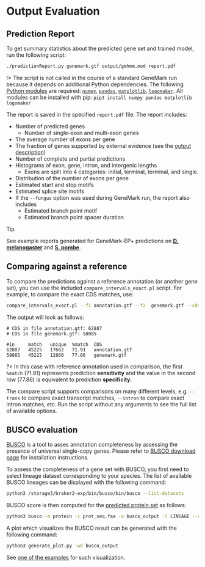 # Output Evaluation

## Prediction Report

To get summary statistics about the predicted gene set and trained model, run the following script:

```bash
./predictionReport.py genemark.gtf output/gmhmm.mod report.pdf
```

!> The script is not called in the course of a standard GeneMark run because it depends on additional Python dependencies. The following [Python modules](https://docs.python.org/3/installing/index.html) are required: [`numpy`](https://numpy.org/), [`pandas`](https://pandas.pydata.org/), [`matplotlib`](https://matplotlib.org/), [`logomaker`](https://logomaker.readthedocs.io/en/latest/). All modules can be installed with pip: `pip3 install numpy pandas matplotlib logomaker`

The report is saved in the specified `report.pdf` file. The report includes:

* Number of predicted genes
    * Number of single-exon and multi-exon genes
* The average number of exons per gene
* The fraction of genes supported by external evidence (see the [output description](output/description.md))
* Number of complete and partial predictions
* Histograms of exon, gene, intron, and intergenic lengths
    * Exons are split into 4 categories: initial, terminal, terminal, and single.
* Distribution of the number of exons per gene
* Estimated start and stop motifs
* Estimated splice site motifs
* If the `--fungus` option was used during GeneMark run, the report also includes
    * Estimated branch point motif
    * Estimated branch point spacer duration

> [!TIP]
> See example reports generated for GeneMark-EP+ predictions on [**D. melanogaster**](output/reports/dmel.pdf ':ignore') and [**S. pombe**](output/reports/spombe.pdf ':ignore').

## Comparing against a reference

To compare the predictions against a reference annotation (or another gene set), you can use the included  `compare_intervals_exact.pl` script. For example, to compare the exact CDS matches, use:

```bash
compare_intervals_exact.pl --f1 annotation.gtf --f2  genemark.gtf --cds --verbose
```

The output will look as follows:

```
# CDS in file annotation.gtf: 62887
# CDS in file genemark.gtf: 58085

#in     match   unique  %match  CDS
62887   45225   17662   71.91   annotation.gtf
58085   45225   12860   77.86   genemark.gtf
```

?> In this case with reference annotation used in comparison, the first `%match` (71.91) represents prediction **sensitivity** and the value in the second row (77.86) is equivalent to prediction **specificity**.

The compare script supports comparisons on many different levels, e.g. `--trans` to compare exact transcript matches, `--intron` to compare exact intron matches, etc. Run the script without any arguments to see the full list of available options.


## BUSCO evaluation

[BUSCO](https://busco.ezlab.org/) is a tool to asses annotation completeness by assessing the presence of universal single-copy genes. Please refer to [BUSCO download page](https://busco.ezlab.org/busco_userguide.html) for installation instructions.

To assess the completeness of a gene set with BUSCO, you first need to select lineage dataset corresponding to your species. The list of available BUSCO lineages can be displayed with the following command:

```bash
python3 /storage3/braker2-exp/bin/busco/bin/busco --list-datasets
```

BUSCO score is then computed for the [predicted protein set](output/description?id=predicted-protein-and-gene-sequences) as follows:

```bash
python3 busco -m protein -i prot_seq.faa -o busco_output -l LINEAGE --cpu 8
```

A plot which visualizes the BUSCO result can be generated with the following command:

```bash
python3 generate_plot.py -wd busco_output
```

See [one of the examples](examples/novel_genome?id=busco-evaluation) for such visualization.